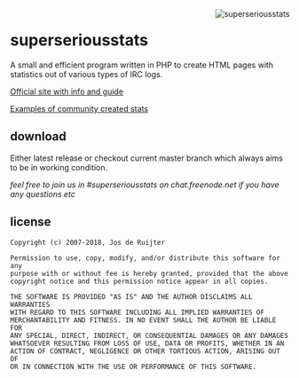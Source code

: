 <img alt="superseriousstats" align="right" src="http://sss.dutnie.nl/superseriousstats-small.png">

superseriousstats
=================
A small and efficient program written in PHP to create HTML pages with statistics out of various types of IRC logs.

[Official site with info and guide](http://sss.dutnie.nl)

[Examples of community created stats](https://www.raylu.net/irc/)

download
--------
Either latest release or checkout current master branch which always aims to be in working condition.

*feel free to join us in #superseriousstats on chat.freenode.net if you have any questions etc*

license
-------
```
Copyright (c) 2007-2018, Jos de Ruijter

Permission to use, copy, modify, and/or distribute this software for any
purpose with or without fee is hereby granted, provided that the above
copyright notice and this permission notice appear in all copies.

THE SOFTWARE IS PROVIDED "AS IS" AND THE AUTHOR DISCLAIMS ALL WARRANTIES
WITH REGARD TO THIS SOFTWARE INCLUDING ALL IMPLIED WARRANTIES OF
MERCHANTABILITY AND FITNESS. IN NO EVENT SHALL THE AUTHOR BE LIABLE FOR
ANY SPECIAL, DIRECT, INDIRECT, OR CONSEQUENTIAL DAMAGES OR ANY DAMAGES
WHATSOEVER RESULTING FROM LOSS OF USE, DATA OR PROFITS, WHETHER IN AN
ACTION OF CONTRACT, NEGLIGENCE OR OTHER TORTIOUS ACTION, ARISING OUT OF
OR IN CONNECTION WITH THE USE OR PERFORMANCE OF THIS SOFTWARE.
```
